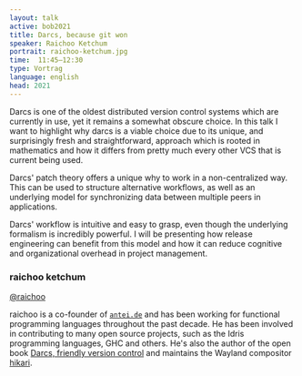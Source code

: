```yaml
---
layout: talk
active: bob2021
title: Darcs, because git won
speaker: Raichoo Ketchum
portrait: raichoo-ketchum.jpg
time:  11:45–12:30
type: Vortrag
language: english
head: 2021
---
```


Darcs is one of the oldest distributed version control systems which
are currently in use, yet it remains a somewhat obscure choice. In
this talk I want to highlight why darcs is a viable choice due to its
unique, and surprisingly fresh and straightforward, approach which is
rooted in mathematics and how it differs from pretty much every other
VCS that is current being used.

Darcs' patch theory offers a unique why to work in a non-centralized
way. This can be used to structure alternative workflows, as well as
an underlying model for synchronizing data between multiple peers in
applications.

Darcs' workflow is intuitive and easy to grasp, even though the
underlying formalism is incredibly powerful. I will be presenting how
release engineering can benefit from this model and how it can reduce
cognitive and organizational overhead in project management.

### raichoo ketchum

[@raichoo](http://www.twitter.com/raichoo)

raichoo is a co-founder of [`antei.de`](https://antei.de) and has been working
for functional programming languages throughout the past decade. He
has been involved in contributing to many open source projects, such
as the Idris programming languages, GHC and others. He's also the
author of the open book [Darcs, friendly version control](https://darcsbook.acmelabs.space/) and
maintains the Wayland compositor [hikari](https://hikari.acmelabs.space/).


